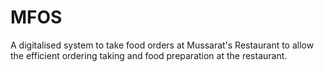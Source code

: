 # MFOS
A digitalised system to take food orders at Mussarat's Restaurant to allow the efficient ordering taking and food preparation at the restaurant.  
